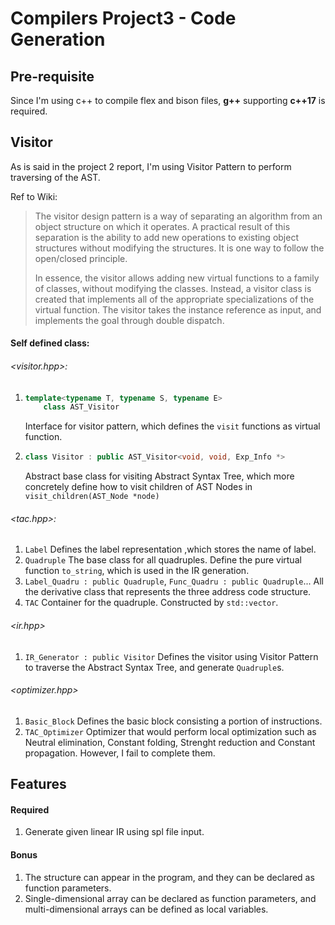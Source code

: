 # Compilers Project3 - Code Generation

## Pre-requisite

Since I'm using c++ to compile flex and bison files, **g++** supporting **c++17** is required.



## Visitor

As is said in the project 2 report, I'm using Visitor Pattern to perform traversing of the AST.

Ref to Wiki:

> The visitor design pattern is a way of separating an algorithm from an object structure on which it operates. A practical result of this separation is the ability to add new operations to existing object structures without modifying the structures. It is one way to follow the open/closed principle.
>
> In essence, the visitor allows adding new virtual functions to a family of classes, without modifying the classes. Instead, a visitor class is created that implements all of the appropriate specializations of the virtual function. The visitor takes the instance reference as input, and implements the goal through double dispatch.



#### Self defined class:

###### <visitor.hpp>:

1. ```c++
   template<typename T, typename S, typename E>
       class AST_Visitor
   ```

   Interface for visitor pattern, which defines the `visit` functions as virtual function.

2. ```c++
   class Visitor : public AST_Visitor<void, void, Exp_Info *>
   ```

   Abstract base class for visiting Abstract Syntax Tree, which more concretely define how to visit children of AST Nodes in `visit_children(AST_Node *node)`



###### <tac.hpp>:

1. `Label`
   Defines the label representation ,which stores the name of label.
2. `Quadruple`
   The base class for all quadruples.
   Define the pure virtual function `to_string`, which is used in the IR generation.
3. `Label_Quadru : public Quadruple`, 
   `Func_Quadru : public Quadruple`...
   All the derivative class that represents the three address code structure.
4. `TAC`
   Container for the quadruple. Constructed by `std::vector`.



###### <ir.hpp>

1. `IR_Generator : public Visitor`
   Defines the visitor using Visitor Pattern to traverse the Abstract Syntax Tree, and generate `Quadruple`s.



###### <optimizer.hpp>

1. `Basic_Block`
   Defines the basic block consisting a portion of instructions.
2. `TAC_Optimizer`
   Optimizer that would perform local optimization such as Neutral elimination, Constant folding, Strenght reduction and Constant propagation. However, I fail to complete them.



## Features

#### Required

1. Generate given linear IR using spl file input.



#### Bonus

1. The structure can appear in the program, and they can be declared as function parameters.
2. Single-dimensional array can be declared as function parameters, and multi-dimensional arrays can be defined as local variables.

